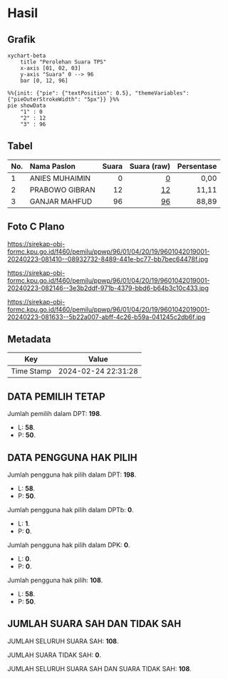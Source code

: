 # Hasil

## Grafik

```mermaid
xychart-beta
    title "Perolehan Suara TPS"
    x-axis [01, 02, 03]
    y-axis "Suara" 0 --> 96
    bar [0, 12, 96]
```

```mermaid
%%{init: {"pie": {"textPosition": 0.5}, "themeVariables": {"pieOuterStrokeWidth": "5px"}} }%%
pie showData
    "1" : 0
    "2" : 12
    "3" : 96
```

## Tabel

| No. | Nama Paslon    | Suara | Suara (raw) | Persentase |
|:--- |:-------------- | -----:| -----------:| ----------:|
| 1   | ANIES MUHAIMIN | 0     | [0][p-1]    | 0,00       |
| 2   | PRABOWO GIBRAN | 12    | [12][p-2]   | 11,11      |
| 3   | GANJAR MAHFUD  | 96    | [96][p-3]   | 88,89      |


[p-1]: https://github.com/gigit-pemilu/pemilu-2024-96-papua-barat-daya/blob/main/pilpres/hitung-suara/sub/96-papua-barat-daya/sub/01-sorong/sub/04-beraur/sub/2019-klamak/sub/001-tps/sub/paslon-1.txt
[p-2]: https://github.com/gigit-pemilu/pemilu-2024-96-papua-barat-daya/blob/main/pilpres/hitung-suara/sub/96-papua-barat-daya/sub/01-sorong/sub/04-beraur/sub/2019-klamak/sub/001-tps/sub/paslon-2.txt
[p-3]: https://github.com/gigit-pemilu/pemilu-2024-96-papua-barat-daya/blob/main/pilpres/hitung-suara/sub/96-papua-barat-daya/sub/01-sorong/sub/04-beraur/sub/2019-klamak/sub/001-tps/sub/paslon-3.txt

## Foto C Plano

https://sirekap-obj-formc.kpu.go.id/f460/pemilu/ppwp/96/01/04/20/19/9601042019001-20240223-081410--08932732-8489-441e-bc77-bb7bec64478f.jpg

https://sirekap-obj-formc.kpu.go.id/f460/pemilu/ppwp/96/01/04/20/19/9601042019001-20240223-082146--3e3b2ddf-971b-4379-bbd6-b64b3c10c433.jpg

https://sirekap-obj-formc.kpu.go.id/f460/pemilu/ppwp/96/01/04/20/19/9601042019001-20240223-081633--5b22a007-abff-4c26-b59a-041245c2db6f.jpg


## Metadata

| Key        | Value               |
| ---------- | ------------------- |
| Time Stamp | 2024-02-24 22:31:28 |


## DATA PEMILIH TETAP

Jumlah pemilih dalam DPT: **198**.
 * L: **58**.
 * P: **50**.

## DATA PENGGUNA HAK PILIH

Jumlah pengguna hak pilih dalam DPT: **198**.
 * L: **58**.
 * P: **50**.

Jumlah pengguna hak pilih dalam DPTb: **0**.
 * L: **1**.
 * P: **0**.

Jumlah pengguna hak pilih dalam DPK: **0**.
 * L: **0**.
 * P: **0**.

Jumlah pengguna hak pilih: **108**.
 * L: **58**.
 * P: **50**.

## JUMLAH SUARA SAH DAN TIDAK SAH

JUMLAH SELURUH SUARA SAH: **108**.

JUMLAH SUARA TIDAK SAH: **0**.

JUMLAH SELURUH SUARA SAH DAN SUARA TIDAK SAH: **108**.


